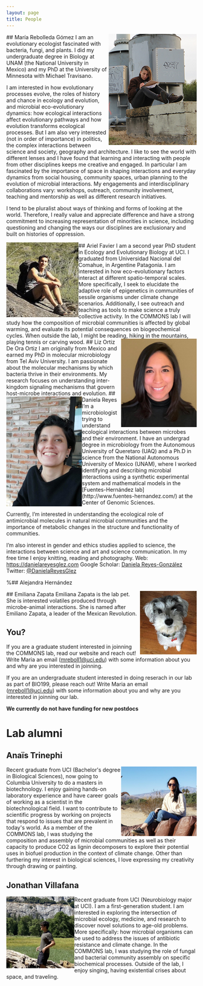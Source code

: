 ```yaml
---
layout: page
title: People
---
```

<img style="float: right;" src="images/NewOrleans.jpg">
## María Rebolleda Gómez 
I am an evolutionary ecologist fascinated with bacteria, fungi, and plants. I did my undergraduate degree in Biology at UNAM (the National University in Mexico) and my PhD at the University of Minnesota with Michael Travisano. 

I am interested in how evolutionary processes evolve, the roles of history and chance in ecology and evolution, and microbial eco-evolutionary dynamics: how ecological interactions affect evolutionary pathways and how evolution transforms ecological processes. But I am also very interested (not in order of importance) in politics, the complex interactions between science and society, geography and architecture. I like to see the world with different lenses and I have found that learning and interacting with people from other disciplines keeps me creative and engaged. In particular I am fascinated by the importance of space in shaping interactions and everyday dynamics from social housing, community spaces, urban planning to the evolution of microbial interactions. My engagements and interdisciplinary collaborations vary: workshops, outreach, community involvement, teaching and mentorship as well as different research initiatives.

I tend to be pluralist about ways of thinking and forms of looking at the world. Therefore, I really value and appreciate difference and have a strong commitment to increasing representation of minorities in science, including questioning and changing the ways our disciplines are exclusionary and built on histories of oppression.

<img style="float: left;" src="images/Ariel.jpg">
## Ariel Favier
I am a second year PhD student in Ecology and Evolutionary Biology at UCI. I graduated from Universidad Nacional del Comahue, in Argentine Patagonia. I am interested in how eco-evolutionary factors interact at different spatio-temporal scales. More specifically, I seek to elucidate the adaptive role of epigenetics in communities of sessile organisms under climate change scenarios. Additionally, I see outreach and teaching as tools to make science a truly collective activity. In the COMMONS lab I will study how the composition of microbial communities is affected by global warming, and evaluate its potential consequences on biogeochemical cycles.
When outside the lab, I might be reading, hiking in the mountains, playing tennis or carving wood.

<img style="float: right;" src="images/Liz.jpg" width="200">
## Liz Ortiz De Ora Ortiz
I am originally from Mexico and earned my PhD in molecular microbiology from Tel Aviv University. I am passionate about the molecular mechanisms by which bacteria thrive in their environments. My research focuses on understanding inter-kingdom signaling mechanisms that govern host-microbe interactions and evolution.

<img style="float: left;" src="images/Daniela.jpg" width="200">
## Daniela Reyes
I’m a microbiologist trying to understand ecological interactions between microbes and their environment. I have an undergrad degree in microbiology from the Autonomous University of Queretaro (UAQ) and a Ph.D in science from the National Autonomous University of Mexico (UNAM), where I worked identifying and describing microbial interactions using a synthetic experimental system and mathematical models in the [Fuentes-Hernández lab](http://www.fuentes-hernandez.com/) at the Center of Genomic Sciences.

Currently, I’m interested in understanding the ecological role of antimicrobial molecules in natural microbial communities and the importance of metabolic changes in the structure and functionality of communities.

I’m also interest in gender and ethics studies applied to science, the interactions between science and art and science communication.
In my free time I enjoy knitting, reading and photography.
Web: https://danielareyesglez.com
Google Scholar: [Daniela Reyes-González](https://scholar.google.es/citations?user=fwnfLJgAAAAJ&hl=es)
Twitter: [@DanielaReyesGlez](https://twitter.com/DanielaReyesGlz)

%## Alejandra Hernández


<img style="float: right;" src="images/emi2.JPG">
## Emiliana Zapata 
Emiliana Zapata is the lab pet. She is interested volatiles produced through microbe-animal interactions. She is named after Emiliano Zapata, a leader of the Mexican Revolution. 


## You?

If you are a graduate student interested in joinning the COMMONS lab, read our website and reach out! Write Maria an email (mreboll1@uci.edu) with some information about you and why are you interested in joinning.

If you are an undergraduate student interested in doing reserach in our lab as part of BIO199, please reach out! Write Maria an email (mreboll1@uci.edu) with some information about you and why are you interested in joinning our lab.

**We currently do not have funding for new postdocs**


# Lab alumni
## Anaïs Trinephi
<img style="float: right;" src="images/Anais_sm.png" width="200">
Recent graduate from UCI (Bachelor's degree in Biological Sciences), now going to Columbia University to do a masters in biotechnology.  I enjoy gaining hands-on laboratory experience and have career goals of working as a scientist in the biotechnological field.  I want to contribute to scientific progress by working on projects that respond to issues that are prevalent in today's world.  As a member of the COMMONS lab, I was studying the composition and assembly of microbial communities as well as their capacity to produce CO2 as lignin decomposers to explore their potential uses in biofuel production in the context of climate change. Other than furthering my interest in biological sciences, I love expressing my creativity through drawing or painting.

## Jonathan Villafana
<img style="float: left;" src="images/Jonathan.jpg" width="180">
Recent graduate from UCI (Neurobiology major at UCI). I am a first-generation student. I am interested in exploring the intersection of microbial ecology, medicine, and research to discover novel solutions to age-old problems. More specifically: how microbial organisms can be used to address the issues of antibiotic resistance and climate change. In the COMMONS lab, I was studying the role of fungal and bacterial community assembly on specific biochemical processes. Outside of the lab, I enjoy singing, having existential crises about space, and traveling. 

